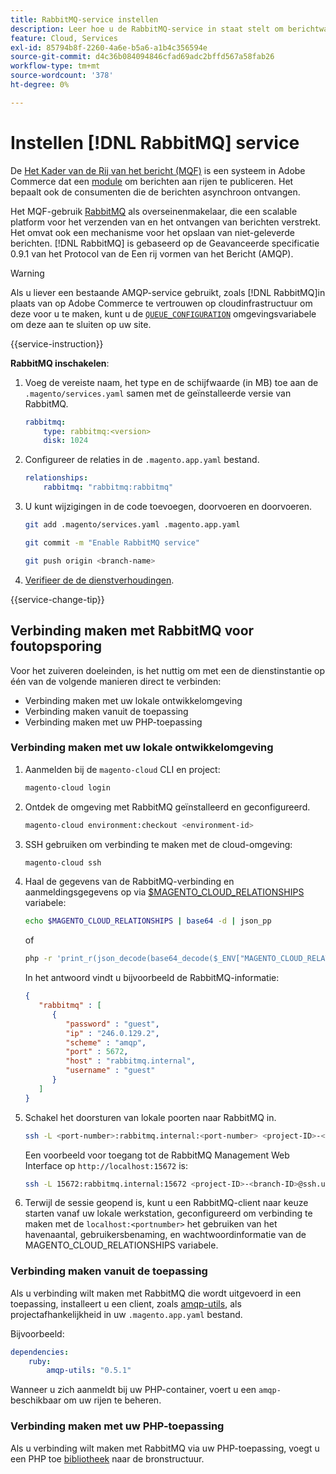```yaml
---
title: RabbitMQ-service instellen
description: Leer hoe u de RabbitMQ-service in staat stelt om berichtwachtrijen voor Adobe Commerce te beheren op cloudinfrastructuur.
feature: Cloud, Services
exl-id: 85794b8f-2260-4a6e-b5a6-a1b4c356594e
source-git-commit: d4c36b084094846cfad69adc2bffd567a58fab26
workflow-type: tm+mt
source-wordcount: '378'
ht-degree: 0%

---
```


# Instellen [!DNL RabbitMQ] service

De [Het Kader van de Rij van het bericht (MQF)](https://experienceleague.adobe.com/docs/commerce-operations/configuration-guide/message-queues/message-queue-framework.html) is een systeem in Adobe Commerce dat een [module](https://glossary.magento.com/module) om berichten aan rijen te publiceren. Het bepaalt ook de consumenten die de berichten asynchroon ontvangen.

Het MQF-gebruik [RabbitMQ](https://www.rabbitmq.com/) als overseinenmakelaar, die een scalable platform voor het verzenden van en het ontvangen van berichten verstrekt. Het omvat ook een mechanisme voor het opslaan van niet-geleverde berichten. [!DNL RabbitMQ] is gebaseerd op de Geavanceerde specificatie 0.9.1 van het Protocol van de Een rij vormen van het Bericht (AMQP).

>[!WARNING]
>
>Als u liever een bestaande AMQP-service gebruikt, zoals [!DNL RabbitMQ]in plaats van op Adobe Commerce te vertrouwen op cloudinfrastructuur om deze voor u te maken, kunt u de [`QUEUE_CONFIGURATION`](../environment/variables-deploy.md#queue_configuration) omgevingsvariabele om deze aan te sluiten op uw site.

{{service-instruction}}

**RabbitMQ inschakelen**:

1. Voeg de vereiste naam, het type en de schijfwaarde (in MB) toe aan de `.magento/services.yaml` samen met de geïnstalleerde versie van RabbitMQ.

   ```yaml
   rabbitmq:
       type: rabbitmq:<version>
       disk: 1024
   ```

1. Configureer de relaties in de `.magento.app.yaml` bestand.

   ```yaml
   relationships:
       rabbitmq: "rabbitmq:rabbitmq"
   ```

1. U kunt wijzigingen in de code toevoegen, doorvoeren en doorvoeren.

   ```bash
   git add .magento/services.yaml .magento.app.yaml
   ```

   ```bash
   git commit -m "Enable RabbitMQ service"
   ```

   ```bash
   git push origin <branch-name>
   ```

1. [Verifieer de de dienstverhoudingen](services-yaml.md#service-relationships).

{{service-change-tip}}

## Verbinding maken met RabbitMQ voor foutopsporing

Voor het zuiveren doeleinden, is het nuttig om met een de dienstinstantie op één van de volgende manieren direct te verbinden:

- Verbinding maken met uw lokale ontwikkelomgeving
- Verbinding maken vanuit de toepassing
- Verbinding maken met uw PHP-toepassing

### Verbinding maken met uw lokale ontwikkelomgeving

1. Aanmelden bij de `magento-cloud` CLI en project:

   ```bash
   magento-cloud login
   ```

1. Ontdek de omgeving met RabbitMQ geïnstalleerd en geconfigureerd.

   ```bash
   magento-cloud environment:checkout <environment-id>
   ```

1. SSH gebruiken om verbinding te maken met de cloud-omgeving:

   ```bash
   magento-cloud ssh
   ```

1. Haal de gegevens van de RabbitMQ-verbinding en aanmeldingsgegevens op via [$MAGENTO_CLOUD_RELATIONSHIPS](../application/properties.md#relationships) variabele:

   ```bash
   echo $MAGENTO_CLOUD_RELATIONSHIPS | base64 -d | json_pp
   ```

   of

   ```bash
   php -r 'print_r(json_decode(base64_decode($_ENV["MAGENTO_CLOUD_RELATIONSHIPS"])));'
   ```

   In het antwoord vindt u bijvoorbeeld de RabbitMQ-informatie:

   ```json
   {
      "rabbitmq" : [
         {
            "password" : "guest",
            "ip" : "246.0.129.2",
            "scheme" : "amqp",
            "port" : 5672,
            "host" : "rabbitmq.internal",
            "username" : "guest"
         }
      ]
   }
   ```

1. Schakel het doorsturen van lokale poorten naar RabbitMQ in.

   ```bash
   ssh -L <port-number>:rabbitmq.internal:<port-number> <project-ID>-<branch-ID>@ssh.us.magentosite.cloud
   ```

   Een voorbeeld voor toegang tot de RabbitMQ Management Web Interface op `http://localhost:15672` is:

   ```bash
   ssh -L 15672:rabbitmq.internal:15672 <project-ID>-<branch-ID>@ssh.us.magentosite.cloud
   ```

1. Terwijl de sessie geopend is, kunt u een RabbitMQ-client naar keuze starten vanaf uw lokale werkstation, geconfigureerd om verbinding te maken met de `localhost:<portnumber>` het gebruiken van het havenaantal, gebruikersbenaming, en wachtwoordinformatie van de MAGENTO_CLOUD_RELATIONSHIPS variabele.

### Verbinding maken vanuit de toepassing

Als u verbinding wilt maken met RabbitMQ die wordt uitgevoerd in een toepassing, installeert u een client, zoals [amqp-utils](https://github.com/dougbarth/amqp-utils), als projectafhankelijkheid in uw `.magento.app.yaml` bestand.

Bijvoorbeeld:

```yaml
dependencies:
    ruby:
        amqp-utils: "0.5.1"
```

Wanneer u zich aanmeldt bij uw PHP-container, voert u een `amqp-` beschikbaar om uw rijen te beheren.

### Verbinding maken met uw PHP-toepassing

Als u verbinding wilt maken met RabbitMQ via uw PHP-toepassing, voegt u een PHP toe [bibliotheek](https://glossary.magento.com/library) naar de bronstructuur.
